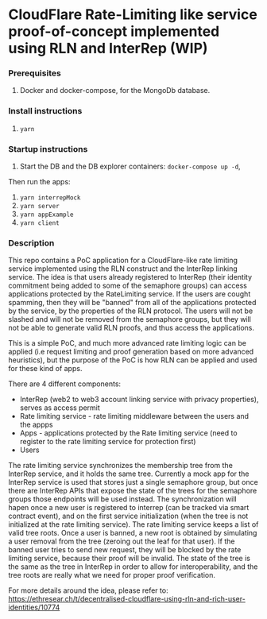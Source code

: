 # CloudFlare Rate-Limiting like service proof-of-concept implemented using RLN and InterRep (WIP)

### Prerequisites

1. Docker and docker-compose, for the MongoDb database.

### Install instructions 

1. `yarn`

### Startup instructions

1. Start the DB and the DB explorer containers:
`docker-compose up -d`,

Then run the apps:

1. `yarn interrepMock`
2. `yarn server`
3. `yarn appExample`
4. `yarn client`


### Description

This repo contains a PoC application for a CloudFlare-like rate limiting service implemented using the RLN construct and the InterRep linking service. The idea is that users already registered to InterRep (their identity commitment being added to some of the semaphore groups) can access applications protected by the RateLimiting service. If the users are cought spamming, then they will be "banned" from all of the applications protected by the service, by the properties of the RLN protocol. The users will not be slashed and will not be removed from the semaphore groups, but they will not be able to generate valid RLN proofs, and thus access the applications.

This is a simple PoC, and much more advanced rate limiting logic can be applied (i.e request limiting and proof generation based on more advanced heuristics), but the purpose of the PoC is how RLN can be applied and used for these kind of apps.

There are 4 different components:

- InterRep (web2 to web3 account linking service with privacy properties), serves as access permit
- Rate limiting service - rate limiting middleware between the users and the appps
- Apps - applications protected by the Rate limiting service (need to register to the rate limiting service for protection first)
- Users

The rate limiting service synchronizes the membership tree from the InterRep service, and it holds the same tree. Currently a mock app for the InterRep service is used that stores just a single semaphore group, but once there are InterRep APIs that expose the state of the trees for the semaphore groups those endpoints will be used instead. The synchronization will hapen once a new user is registered to interrep (can be tracked via smart contract event), and on the first service initialization (when the tree is not initialized at the rate limiting service).
The rate limiting service keeps a list of valid tree roots. Once a user is banned, a new root is obtained by simulating a user removal from the tree (zeroing out the leaf for that user). If the banned user tries to send new request, they will be blocked by the rate limiting service, because their proof will be invalid. The state of the tree is the same as the tree in InterRep in order to allow for interoperability, and the tree roots are really what we need for proper proof verification.


For more details around the idea, please refer to: https://ethresear.ch/t/decentralised-cloudflare-using-rln-and-rich-user-identities/10774
